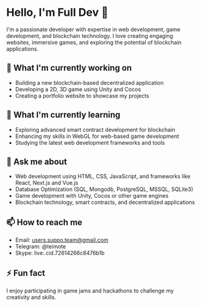 # Hello, I'm Full Dev 👋

I'm a passionate developer with expertise in web development, game development, and blockchain technology. I love creating engaging websites, immersive games, and exploring the potential of blockchain applications.

## 🔭 What I'm currently working on
- Building a new blockchain-based decentralized application
- Developing a 2D, 3D game using Unity and Cocos
- Creating a portfolio website to showcase my projects

## 🌱 What I'm currently learning
- Exploring advanced smart contract development for blockchain
- Enhancing my skills in WebGL for web-based game development
- Studying the latest web development frameworks and tools

## 💬 Ask me about
- Web development using HTML, CSS, JavaScript, and frameworks like React, Next.js and Vue.js
- Database Optimization (SQL, Mongodb, PostgreSQL, MSSQL, SQLite3)
- Game development with Unity, Cocos or other game engines
- Blockchain technology, smart contracts, and decentralized applications

## 📫 How to reach me
- Email: users.suppo.team@gmail.com
- Telegram: @teimote
- Skype: live:.cid.72614266c8476b1b
  
## ⚡ Fun fact
I enjoy participating in game jams and hackathons to challenge my creativity and skills.
 
